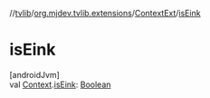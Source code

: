 //[tvlib](../../../index.md)/[org.mjdev.tvlib.extensions](../index.md)/[ContextExt](index.md)/[isEink](is-eink.md)

# isEink

[androidJvm]\
val [Context](https://developer.android.com/reference/kotlin/android/content/Context.html).[isEink](is-eink.md): [Boolean](https://kotlinlang.org/api/latest/jvm/stdlib/kotlin/-boolean/index.html)
